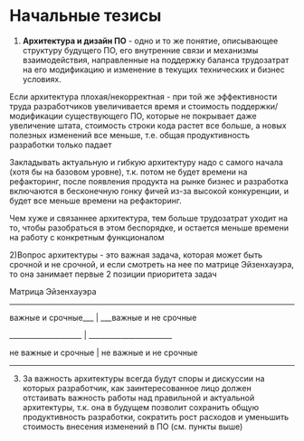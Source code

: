 # Начальные тезисы

1) **Архитектура и дизайн ПО** - одно и то же понятие, описывающее структуру будущего ПО, его внутренние связи и механизмы взаимодействия, направленные на поддержку баланса трудозатрат на его модификацию и изменение в текущих технических и бизнес условиях.

Если архитектура плохая/некорректная - при той же эффективности труда разработчиков увеличивается время и стоимость поддержки/модификации существующего ПО, которые не покрывает даже увеличение штата, стоимость строки кода растет все больше, а новых полезных изменений все меньше, т.е. общая продуктивность разработки только падает

Закладывать актуальную и гибкую архитектуру надо с самого начала (хотя бы на базовом уровне), т.к. потом не будет времени на рефакторинг, после появления продукта на рынке бизнес и разработка включаются в бесконечную гонку фичей из-за высокой конкуренции, и будет все меньше времени на рефакторинг.

Чем хуже и связаннее архитектура, тем больше трудозатрат уходит на то, чтобы разобраться в этом беспорядке, и остается меньше времени на работу с конкретным функционалом

2)Вопрос архитектуры - это важная задача, которая может быть срочной и не срочной, и если смотреть на нее по матрице Эйзенхауэра, то она занимает первые 2 позиции приоритета задач

Матрица Эйзенхауэра

____________________________________________

важные и срочные___ | ___важные и не срочные

____________________ | _______________________

 не важные и срочные | не важные и не срочные

____________________________________________

3) За важность архитектуры всегда будут споры и дискуссии на которых разработчик, как заинтересованное лицо должен отстаивать важность работы над правильной и актуальной архитектуры, т.к. она в будущем позволит сохранить общую продуктивность разработки, сократить рост расходов и уменьшить стоимость внесения изменений в ПО (см. пункты выше)